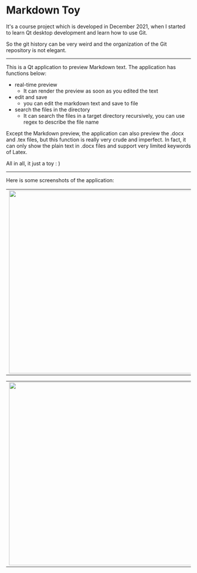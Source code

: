 # Markdown Toy

It's a course project which is developed in  December 2021, when I started to learn Qt desktop development and learn how to use Git.

So the git history can be very weird and the organization of the Git repository is not elegant.

---

This is a Qt application to preview Markdown text. The application has functions below:

- real-time preview
    - It can render the preview as soon as  you edited the text
- edit and save
    - you can edit the markdown text and save to file
- search the files in the directory
    - It can search the files in a target directory recursively, you can use regex to describe the file name

Except the Markdown preview, the application can also preview the .docx and .tex files, but this function is really very crude and imperfect. In fact, it can only show the plain text in .docx files and support very limited keywords of Latex.

All in all, it just a toy : )

---

Here is some screenshots of the application:

<table><tr>
  <td><img src="https://user-images.githubusercontent.com/84324349/209457629-517977ff-36e6-4d6e-baeb-90e21064b545.png" width="500px"></td>
  <td><img src="https://user-images.githubusercontent.com/84324349/209457630-b18df527-2346-400d-8eb1-d8cbcd1a1792.png" width="500px"></td>
</tr></table>

<table><tr>
  <td><img src="https://user-images.githubusercontent.com/84324349/209457639-785a5f1e-544e-4859-a537-87bde75434c2.png" width="500px"></td>
  <td><img src="https://user-images.githubusercontent.com/84324349/209457632-4a8f4e5d-1c28-4e88-a551-5fba3296399f.png" width="500px"></td>
</tr></table>
